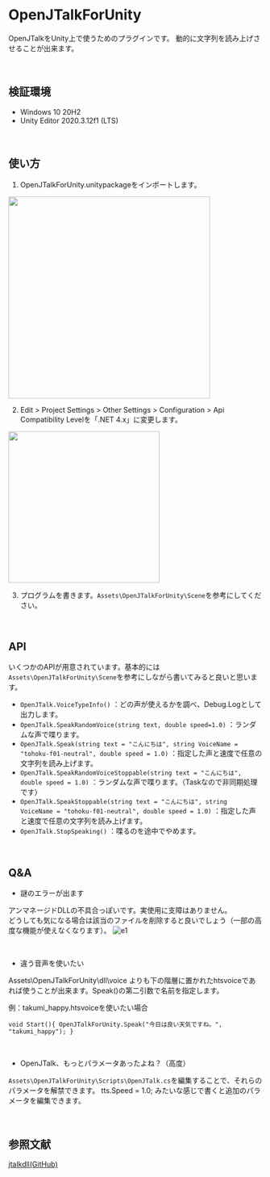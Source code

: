 # OpenJTalkForUnity
OpenJTalkをUnity上で使うためのプラグインです。
動的に文字列を読み上げさせることが出来ます。

<br>

## 検証環境
- Windows 10 20H2
- Unity Editor 2020.3.12f1 (LTS)

<br>

## 使い方
1. OpenJTalkForUnity.unitypackageをインポートします。

<img src="https://user-images.githubusercontent.com/33755507/129216066-e57e084a-2027-4d35-8f19-4ec0d4261dec.png" width="400">

2. Edit > Project Settings > Other Settings > Configuration > Api Compatibility Levelを「.NET 4.x」に変更します。
<img src="https://user-images.githubusercontent.com/33755507/129219061-f24d8638-56f9-405c-b91f-bc76951c6c4a.png" width="300">

3. プログラムを書きます。`Assets\OpenJTalkForUnity\Scene`を参考にしてください。

<br>

## API
いくつかのAPIが用意されています。基本的には`Assets\OpenJTalkForUnity\Scene`を参考にしながら書いてみると良いと思います。
- `OpenJTalk.VoiceTypeInfo()`
：どの声が使えるかを調べ、Debug.Logとして出力します。
- `OpenJTalk.SpeakRandomVoice(string text, double speed=1.0)`
：ランダムな声で喋ります。
- `OpenJTalk.Speak(string text = "こんにちは", string VoiceName = "tohoku-f01-neutral", double speed = 1.0)`
：指定した声と速度で任意の文字列を読み上げます。
- `OpenJTalk.SpeakRandomVoiceStoppable(string text = "こんにちは", double speed = 1.0)`
：ランダムな声で喋ります。（Taskなので非同期処理です）
- `OpenJTalk.SpeakStoppable(string text = "こんにちは", string VoiceName = "tohoku-f01-neutral", double speed = 1.0)`
：指定した声と速度で任意の文字列を読み上げます。
- `OpenJTalk.StopSpeaking()`
：喋るのを途中でやめます。

<br>

## Q&A
- 謎のエラーが出ます

アンマネージドDLLの不具合っぽいです。実使用に支障はありません。<br>
どうしても気になる場合は該当のファイルを削除すると良いでしょう（一部の高度な機能が使えなくなります）。
![e1](https://user-images.githubusercontent.com/33755507/129216635-f21a0cfc-8ccc-4e49-bd61-496cdbf8f907.PNG)

<br>

- 違う音声を使いたい

Assets\OpenJTalkForUnity\dll\voice よりも下の階層に置かれたhtsvoiceであれば使うことが出来ます。Speak()の第二引数で名前を指定します。

例：takumi_happy.htsvoiceを使いたい場合

`
void Start(){
OpenJTalkForUnity.Speak("今日は良い天気ですね。", "takumi_happy");
}
`

<br>

- OpenJTalk、もっとパラメータあったよね？（高度）

`Assets\OpenJTalkForUnity\Scripts\OpenJTalk.cs`を編集することで、それらのパラメータを解禁できます。
tts.Speed = 1.0;
みたいな感じで書くと追加のパラメータを編集できます。

<br>

## 参照文献
[jtalkdll(GitHub)](https://github.com/rosmarinus/jtalkdll)
